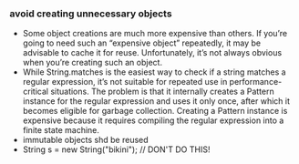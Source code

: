 ### avoid creating unnecessary objects
* Some object creations are much more expensive than others. If you’re going
  to need such an “expensive object” repeatedly, it may be advisable to cache it for
  reuse. Unfortunately, it’s not always obvious when you’re creating such an object.
* While String.matches is the easiest way to check if a string matches
  a regular expression, it’s not suitable for repeated use in performance-critical
  situations. The problem is that it internally creates a Pattern instance for the
  regular expression and uses it only once, after which it becomes eligible for
  garbage collection. Creating a Pattern instance is expensive because it requires
  compiling the regular expression into a finite state machine.
* immutable objects shd be reused
* String s = new String("bikini"); // DON'T DO THIS!  
  